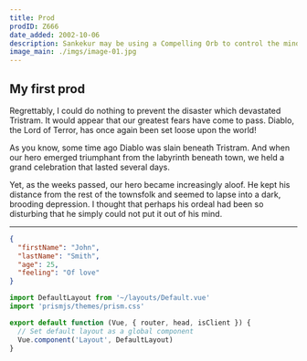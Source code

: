 ```yaml
---
title: Prod
prodID: Z666
date_added: 2002-10-06
description: Sankekur may be using a Compelling Orb to control the minds of the Children of Zakarum.
image_main: ./imgs/image-01.jpg
---
```

## My first prod

Regrettably, I could do nothing to prevent the disaster which devastated Tristram. It would appear that our greatest fears have come to pass. Diablo, the Lord of Terror, has once again been set loose upon the world!

As you know, some time ago Diablo was slain beneath Tristram. And when our hero emerged triumphant from the labyrinth beneath town, we held a grand celebration that lasted several days.

Yet, as the weeks passed, our hero became increasingly aloof. He kept his distance from the rest of the townsfolk and seemed to lapse into a dark, brooding depression. I thought that perhaps his ordeal had been so disturbing that he simply could not put it out of his mind.

---

```json
{
  "firstName": "John",
  "lastName": "Smith",
  "age": 25,
  "feeling": "Of love"
}
```

```javascript
import DefaultLayout from '~/layouts/Default.vue'
import 'prismjs/themes/prism.css'

export default function (Vue, { router, head, isClient }) {
  // Set default layout as a global component
  Vue.component('Layout', DefaultLayout)
}
```